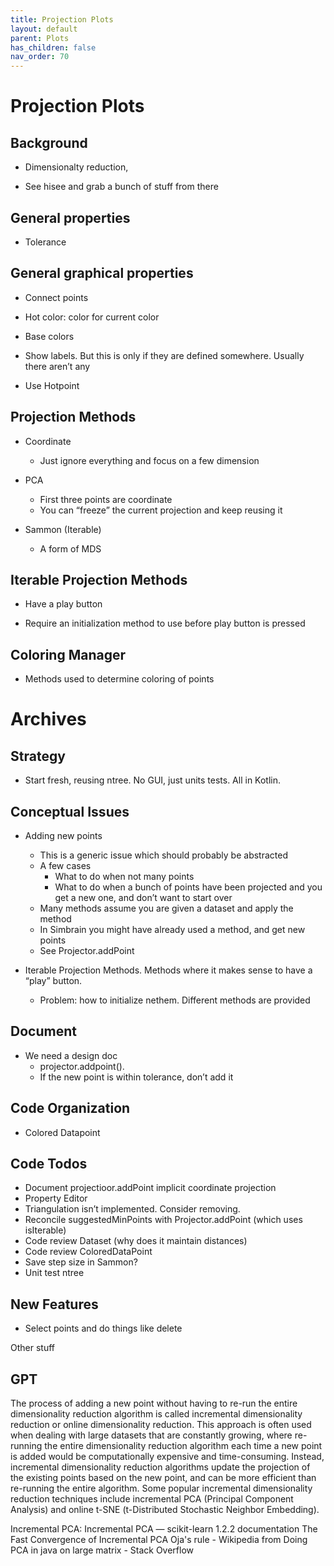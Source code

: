 ```yaml
---
title: Projection Plots
layout: default
parent: Plots
has_children: false
nav_order: 70
---
```


# Projection Plots

## Background

* Dimensionalty reduction,

* See hisee and grab a bunch of stuff from there

## General properties

* Tolerance

## General graphical properties

* Connect points

* Hot color: color for current color

* Base colors

* Show labels. But this is only if they are defined somewhere. Usually there aren’t any

* Use Hotpoint

## Projection Methods

* Coordinate
    * Just ignore everything and focus on a few dimension

* PCA
    * First three points are coordinate
    * You can “freeze” the current projection and keep reusing it

* Sammon  (Iterable)
    * A form of MDS

## Iterable Projection Methods

* Have a play button

* Require an initialization method to use before play button is pressed

## Coloring Manager

* Methods used to determine coloring of points

# Archives

## Strategy 

* Start fresh, reusing ntree.  No GUI, just units tests. All in Kotlin.

## Conceptual Issues

* Adding new points
    * This is a generic issue which should probably be abstracted
    * A few cases
        * What to do when not many points
        * What to do when a bunch of points have been projected and you get a new one, and don’t want to start over
    * Many methods assume you are given a dataset and apply the method
    * In Simbrain you might have already used a method, and get new points
    * See Projector.addPoint

* Iterable Projection Methods. Methods where it makes sense to have a “play” button.
    * Problem: how to initialize nethem. Different methods are provided

## Document

* We need a design doc 
    * projector.addpoint(). 
    * If the  new point is within tolerance, don’t add it

## Code Organization

* Colored Datapoint

## Code Todos
* Document projectioor.addPoint implicit coordinate projection 
* Property Editor
* Triangulation isn’t implemented. Consider removing.
* Reconcile suggestedMinPoints with Projector.addPoint (which uses isIterable)
* Code review Dataset (why does it maintain distances)
* Code review ColoredDataPoint
* Save step size in Sammon?
* Unit test ntree

## New Features

* Select points and do things like delete

Other stuff

## GPT

The process of adding a new point without having to re-run the entire dimensionality reduction algorithm is called incremental dimensionality reduction or online dimensionality reduction.
This approach is often used when dealing with large datasets that are constantly growing, where re-running the entire dimensionality reduction algorithm each time a new point is added would be computationally expensive and time-consuming. Instead, incremental dimensionality reduction algorithms update the projection of the existing points based on the new point, and can be more efficient than re-running the entire algorithm.
Some popular incremental dimensionality reduction techniques include incremental PCA (Principal Component Analysis) and online t-SNE (t-Distributed Stochastic Neighbor Embedding).

Incremental PCA: Incremental PCA — scikit-learn 1.2.2 documentation
The Fast Convergence of Incremental PCA
Oja's rule - Wikipedia from Doing PCA in java on large matrix - Stack Overflow
